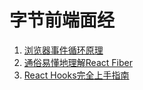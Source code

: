 # 字节前端面经

1. [浏览器事件循环原理](https://juejin.cn/post/6844903983287549965?from=search-suggest)
2. [通俗易懂地理解React Fiber](https://juejin.cn/post/7114132411499151373)
3. [React Hooks完全上手指南](https://juejin.cn/post/6844904086819569672)
